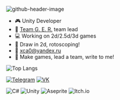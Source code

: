![github-header-image](https://github.com/Zolotushka1/EvgeniiZolotarev/assets/104819488/78c187fb-b636-4257-8209-b234e0816388)


- :video_game: Unity Developer
- :ghost: [Team G. E. R.](https://team-g-e-r.itch.io) team lead
- :computer: Working on 2d/2.5d/3d games
- :art: Draw in 2d, rotoscoping!
- :email: xca0@yandex.ru
- :jack_o_lantern: Make games, lead a team, write to me!

![Top Langs](https://github-readme-stats.vercel.app/api/top-langs/?username=Zolotushka1&hide_progress=true&theme=radical)


[![Telegram](https://img.shields.io/badge/Telegram-2CA5E0?style=for-the-badge&logo=telegram&logoColor=white)](https://t.me/ZoloManya)
[![VK](https://img.shields.io/badge/вконтакте-%232E87FB.svg?&style=for-the-badge&logo=vk&logoColor=white)](https://vk.com/vinogradovkavo)

![C#](https://img.shields.io/badge/c%23-%23239120.svg?style=for-the-badge&logo=c-sharp&logoColor=white)
![Unity](https://img.shields.io/badge/unity-%23000000.svg?style=for-the-badge&logo=unity&logoColor=white)
![Aseprite](https://img.shields.io/badge/Aseprite-FFFFFF?style=for-the-badge&logo=Aseprite&logoColor=#7D929E)
![Itch.io](https://img.shields.io/badge/Itch-%23FF0B34.svg?style=for-the-badge&logo=Itch.io&logoColor=white)
